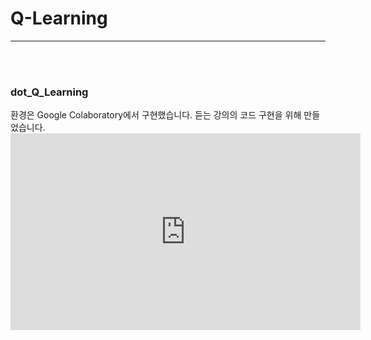 # Q-Learning
<hr>
<br><br>
<h3>dot_Q_Learning</h3>
  <div>환경은 Google Colaboratory에서 구현했습니다. 듣는 강의의 코드 구현을 위해 만들었습니다.</div>
  <iframe width="560" height="315" src="https://www.youtube.com/embed/HgbmIFT59PY" frameborder="0" allow="accelerometer; autoplay; encrypted-media; gyroscope; picture-in-picture" allowfullscreen></iframe>
  <br>
